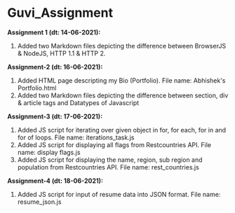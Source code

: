 # Guvi_Assignment

**Assignment 1 (dt: 14-06-2021):**
1. Added two Markdown files depicting the difference between BrowserJS & NodeJS, HTTP 1.1 & HTTP 2.


**Assignment-2 (dt: 16-06-2021):**
1. Added HTML page descripting my Bio (Portfolio). File name: Abhishek's Portfolio.html
2. Added two Markdown files depicting the difference between section, div & article tags and Datatypes of Javascript


**Assignment-3 (dt: 17-06-2021):**
1. Added JS script for iterating over given object in for, for each, for in and for of loops. File name: iterations_task.js
2. Added JS script for displaying all flags from Restcountries API. File name: display flags.js
3. Added JS script for displaying the name, region, sub region and population from Restcountries API. File name: rest_countries.js

**Assignment-4 (dt: 18-06-2021):**
1. Added JS script for input of resume data into JSON format. File name: resume_json.js
